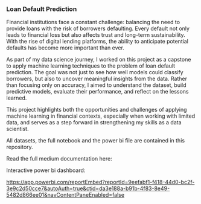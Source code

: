 ### **Loan Default Prediction**

Financial institutions face a constant challenge: balancing the need to provide loans with the risk of borrowers defaulting. Every default not only leads to financial loss but also affects trust and long-term sustainability. With the rise of digital lending platforms, the ability to anticipate potential defaults has become more important than ever.

As part of my data science journey, I worked on this project as a capstone to apply machine learning techniques to the problem of loan default prediction. The goal was not just to see how well models could classify borrowers, but also to uncover meaningful insights from the data. Rather than focusing only on accuracy, I aimed to understand the dataset, build predictive models, evaluate their performance, and reflect on the lessons learned.

This project highlights both the opportunities and challenges of applying machine learning in financial contexts, especially when working with limited data, and serves as a step forward in strengthening my skills as a data scientist.

All datasets, the full notebook and the power bi file are contained in this repository.

Read the full medium documentation here:



Interactive power bi dashboard:

https://app.powerbi.com/reportEmbed?reportId=9eefabf1-f418-44d0-bc2f-3e9c2d50cce7&autoAuth=true&ctid=da3e188a-b91b-4f83-8e49-5482d866ee01&navContentPaneEnabled=false
